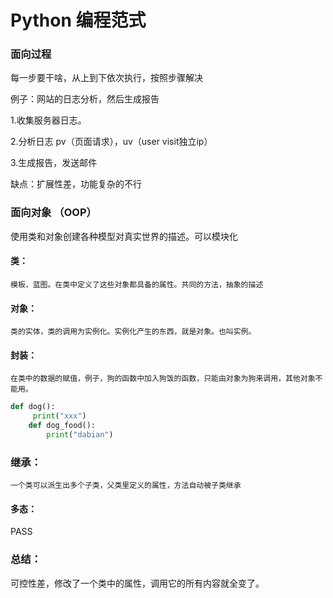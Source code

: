 # Python 编程范式



### 面向过程

每一步要干啥，从上到下依次执行，按照步骤解决

例子：网站的日志分析，然后生成报告

1.收集服务器日志。

2.分析日志 pv（页面请求），uv（user visit独立ip）

3.生成报告，发送邮件



缺点：扩展性差，功能复杂的不行

### 面向对象 （OOP）

使用类和对象创建各种模型对真实世界的描述。可以模块化

#### 类：

```
模板，蓝图。在类中定义了这些对象都具备的属性。共同的方法，抽象的描述
```

#### 对象：

```
类的实体，类的调用为实例化。实例化产生的东西，就是对象。也叫实例。
```

#### 封装：

```
在类中的数据的赋值，例子，狗的函数中加入狗饭的函数，只能由对象为狗来调用，其他对象不能用。
```

```python
def dog():
     print("xxx")
    def dog_food():
        print("dabian")
```

### 继承：

```
一个类可以派生出多个子类，父类里定义的属性，方法自动被子类继承
```

#### 多态：

PASS

### 总结：

可控性差，修改了一个类中的属性，调用它的所有内容就全变了。








